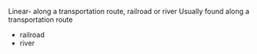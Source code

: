 Linear- along a transportation route, railroad or river
Usually found along a transportation route
- railroad
- river